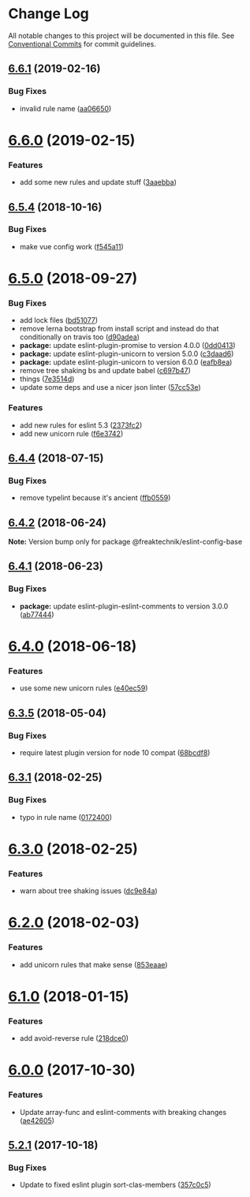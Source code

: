 # Change Log

All notable changes to this project will be documented in this file.
See [Conventional Commits](https://conventionalcommits.org) for commit guidelines.

## [6.6.1](https://github.com/freaktechnik/eslint-configs/compare/v6.6.0...v6.6.1) (2019-02-16)


### Bug Fixes

* invalid rule name ([aa06650](https://github.com/freaktechnik/eslint-configs/commit/aa06650))





# [6.6.0](https://github.com/freaktechnik/eslint-configs/compare/v6.5.4...v6.6.0) (2019-02-15)


### Features

* add some new rules and update stuff ([3aaebba](https://github.com/freaktechnik/eslint-configs/commit/3aaebba))





## [6.5.4](https://github.com/freaktechnik/eslint-configs/compare/v6.5.3...v6.5.4) (2018-10-16)


### Bug Fixes

* make vue config work ([f545a11](https://github.com/freaktechnik/eslint-configs/commit/f545a11))





<a name="6.5.0"></a>
# [6.5.0](https://github.com/freaktechnik/eslint-configs/compare/v6.4.4...v6.5.0) (2018-09-27)


### Bug Fixes

* add lock files ([bd51077](https://github.com/freaktechnik/eslint-configs/commit/bd51077))
* remove lerna bootstrap from install script and instead do that conditionally on travis too ([d90adea](https://github.com/freaktechnik/eslint-configs/commit/d90adea))
* **package:** update eslint-plugin-promise to version 4.0.0 ([0dd0413](https://github.com/freaktechnik/eslint-configs/commit/0dd0413))
* **package:** update eslint-plugin-unicorn to version 5.0.0 ([c3daad6](https://github.com/freaktechnik/eslint-configs/commit/c3daad6))
* **package:** update eslint-plugin-unicorn to version 6.0.0 ([eafb8ea](https://github.com/freaktechnik/eslint-configs/commit/eafb8ea))
* remove tree shaking bs and update babel ([c697b47](https://github.com/freaktechnik/eslint-configs/commit/c697b47))
* things ([7e3514d](https://github.com/freaktechnik/eslint-configs/commit/7e3514d))
* update some deps and use a nicer json linter ([57cc53e](https://github.com/freaktechnik/eslint-configs/commit/57cc53e))


### Features

* add new rules for eslint 5.3 ([2373fc2](https://github.com/freaktechnik/eslint-configs/commit/2373fc2))
* add new unicorn rule ([f6e3742](https://github.com/freaktechnik/eslint-configs/commit/f6e3742))





<a name="6.4.4"></a>
## [6.4.4](https://github.com/freaktechnik/eslint-configs/compare/v6.4.3...v6.4.4) (2018-07-15)


### Bug Fixes

* remove typelint because it's ancient ([ffb0559](https://github.com/freaktechnik/eslint-configs/commit/ffb0559))




<a name="6.4.2"></a>
## [6.4.2](https://github.com/freaktechnik/eslint-configs/compare/v6.4.1...v6.4.2) (2018-06-24)




**Note:** Version bump only for package @freaktechnik/eslint-config-base

<a name="6.4.1"></a>
## [6.4.1](https://github.com/freaktechnik/eslint-configs/compare/v6.4.0...v6.4.1) (2018-06-23)


### Bug Fixes

* **package:** update eslint-plugin-eslint-comments to version 3.0.0 ([ab77444](https://github.com/freaktechnik/eslint-configs/commit/ab77444))




<a name="6.4.0"></a>
# [6.4.0](https://github.com/freaktechnik/eslint-configs/compare/v6.3.5...v6.4.0) (2018-06-18)


### Features

* use some new unicorn rules ([e40ec59](https://github.com/freaktechnik/eslint-configs/commit/e40ec59))




<a name="6.3.5"></a>
## [6.3.5](https://github.com/freaktechnik/eslint-configs/compare/v6.3.4...v6.3.5) (2018-05-04)


### Bug Fixes

* require latest plugin version for node 10 compat ([68bcdf8](https://github.com/freaktechnik/eslint-configs/commit/68bcdf8))




<a name="6.3.1"></a>
## [6.3.1](https://github.com/freaktechnik/eslint-configs/compare/v6.3.0...v6.3.1) (2018-02-25)


### Bug Fixes

* typo in rule name ([0172400](https://github.com/freaktechnik/eslint-configs/commit/0172400))




<a name="6.3.0"></a>
# [6.3.0](https://github.com/freaktechnik/eslint-configs/compare/v6.2.0...v6.3.0) (2018-02-25)


### Features

* warn about tree shaking issues ([dc9e84a](https://github.com/freaktechnik/eslint-configs/commit/dc9e84a))




<a name="6.2.0"></a>
# [6.2.0](https://github.com/freaktechnik/eslint-configs/compare/v6.1.0...v6.2.0) (2018-02-03)


### Features

* add unicorn rules that make sense ([853eaae](https://github.com/freaktechnik/eslint-configs/commit/853eaae))




<a name="6.1.0"></a>
# [6.1.0](https://github.com/freaktechnik/eslint-configs/compare/v6.0.0...v6.1.0) (2018-01-15)


### Features

* add avoid-reverse rule ([218dce0](https://github.com/freaktechnik/eslint-configs/commit/218dce0))




<a name="6.0.0"></a>
# [6.0.0](https://github.com/freaktechnik/eslint-configs/compare/v5.2.1...v6.0.0) (2017-10-30)


### Features

* Update array-func and eslint-comments with breaking changes ([ae42605](https://github.com/freaktechnik/eslint-configs/commit/ae42605))




<a name="5.2.1"></a>
## [5.2.1](https://github.com/freaktechnik/eslint-configs/compare/v5.2.0...v5.2.1) (2017-10-18)


### Bug Fixes

* Update to fixed eslint plugin sort-clas-members ([357c0c5](https://github.com/freaktechnik/eslint-configs/commit/357c0c5))
